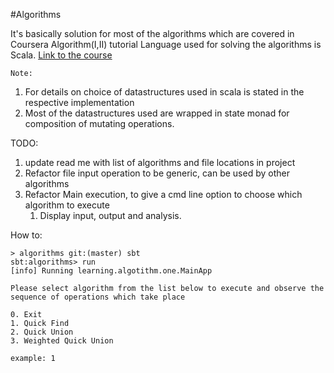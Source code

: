 #Algorithms

It's basically solution for most of the algorithms which are covered in Coursera Algorithm(I,II) tutorial
Language used for solving the algorithms is Scala.
[Link to the course](https://www.coursera.org/learn/algorithms-part1)

`Note:` 
1. For details on choice of datastructures used in scala is stated in the respective implementation
2. Most of the datastructures used are wrapped in state monad for composition of mutating operations. 


TODO:
1. update read me with list of algorithms and file locations in project
1. Refactor file input operation to be generic, can be used by other algorithms
1. Refactor Main execution, to give a cmd line option to choose which algorithm to execute
    1. Display input, output and analysis.
    
How to:
```shell script
> algorithms git:(master) sbt
sbt:algorithms> run
[info] Running learning.algotithm.one.MainApp 

Please select algorithm from the list below to execute and observe the sequence of operations which take place

0. Exit
1. Quick Find
2. Quick Union
3. Weighted Quick Union

example: 1
```



